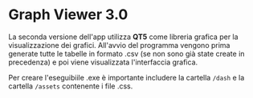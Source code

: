 # Graph Viewer 3.0
La seconda versione dell'app utilizza **QT5** come libreria grafica per la visualizzazione dei grafici. All'avvio del programma vengono prima generate tutte le tabelle in formato .csv (se non sono già state create in precedenza) e poi viene visualizzata l'interfaccia grafica.

Per creare l'eseguibiile .exe è importante includere la cartella `/dash` e la cartella `/assets` contenente i file .css.